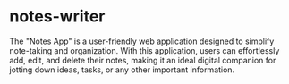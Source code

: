 # notes-writer
The "Notes App" is a user-friendly web application designed to simplify note-taking and organization. With this application, users can effortlessly add, edit, and delete their notes, making it an ideal digital companion for jotting down ideas, tasks, or any other important information.

